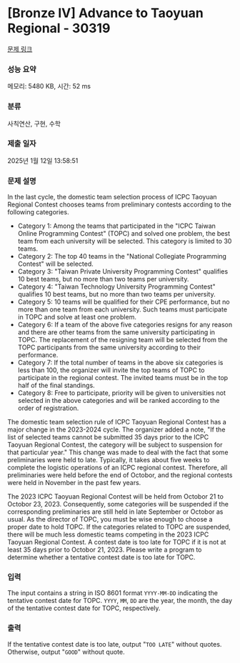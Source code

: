 # [Bronze IV] Advance to Taoyuan Regional - 30319 

[문제 링크](https://www.acmicpc.net/problem/30319) 

### 성능 요약

메모리: 5480 KB, 시간: 52 ms

### 분류

사칙연산, 구현, 수학

### 제출 일자

2025년 1월 12일 13:58:51

### 문제 설명

<p>In the last cycle, the domestic team selection process of ICPC Taoyuan Regional Contest chooses teams from preliminary contests according to the following categories.</p>

<ul>
	<li>Category 1: Among the teams that participated in the "ICPC Taiwan Online Programming Contest" (TOPC) and solved one problem, the best team from each university will be selected. This category is limited to 30 teams.</li>
	<li>Category 2: The top 40 teams in the "National Collegiate Programming Contest" will be selected.</li>
	<li>Category 3: "Taiwan Private University Programming Contest" qualifies 10 best teams, but no more than two teams per university.</li>
	<li>Category 4: "Taiwan Technology University Programming Contest" qualifies 10 best teams, but no more than two teams per university.</li>
	<li>Category 5: 10 teams will be qualified for their CPE performance, but no more than one team from each university. Such teams must participate in TOPC and solve at least one problem.</li>
	<li>Category 6: If a team of the above five categories resigns for any reason and there are other teams from the same university participating in TOPC. The replacement of the resigning team will be selected from the TOPC participants from the same university according to their performance.</li>
	<li>Category 7: If the total number of teams in the above six categories is less than 100, the organizer will invite the top teams of TOPC to participate in the regional contest. The invited teams must be in the top half of the final standings.</li>
	<li>Category 8: Free to participate, priority will be given to universities not selected in the above categories and will be ranked according to the order of registration.</li>
</ul>

<p>The domestic team selection rule of ICPC Taoyuan Regional Contest has a major change in the 2023-2024 cycle. The organizer added a note, "If the list of selected teams cannot be submitted 35 days prior to the ICPC Taoyuan Regional Contest, the category will be subject to suspension for that particular year." This change was made to deal with the fact that some preliminaries were held to late. Typically, it takes about five weeks to complete the logistic operations of an ICPC regional contest. Therefore, all preliminaries were held before the end of Octobor, and the regional contests were held in November in the past few years.</p>

<p>The 2023 ICPC Taoyuan Regional Contest will be held from Octobor 21 to Octobor 23, 2023. Consequently, some categories will be suspended if the corresponding preliminaries are still held in late September or Octobor as usual. As the director of TOPC, you must be wise enough to choose a proper date to hold TOPC. If the categories related to TOPC are suspended, there will be much less domestic teams competing in the 2023 ICPC Taoyuan Regional Contest. A contest date is too late for TOPC if it is not at least 35 days prior to Octobor 21, 2023. Please write a program to determine whether a tentative contest date is too late for TOPC.</p>

### 입력 

 <p>The input contains a string in ISO 8601 format <code>YYYY-MM-DD</code> indicating the tentative contest date for TOPC. <code>YYYY</code>, <code>MM</code>, <code>DD</code> are the year, the month, the day of the tentative contest date for TOPC, respectively.</p>

### 출력 

 <p>If the tentative contest date is too late, output "<code>TOO LATE</code>" without quotes. Otherwise, output "<code>GOOD</code>" without quote.</p>

